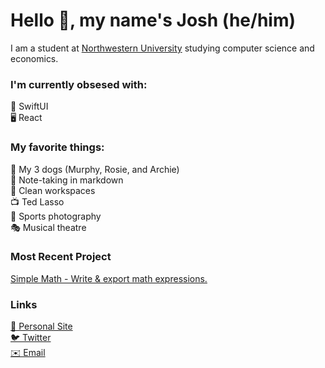 # Hello 👋, my name's Josh (he/him)
I am a student at [Northwestern University](https://www.northwestern.edu) studying computer science and economics.

### I'm currently obsesed with:
📱 SwiftUI  
🖥 React  

### My favorite things:
🦮 My 3 dogs (Murphy, Rosie, and Archie)  
📝 Note-taking in markdown  
🧹 Clean workspaces  
📺 Ted Lasso  
📸 Sports photography  
🎭 Musical theatre  

### Most Recent Project
[Simple Math - Write & export math expressions.](https://equation.hoffmanjoshua.dev)

### Links
[👤 Personal Site](https://hoffmanjoshua.dev)  
[🐦 Twitter](https://twitter.com/joshuadhoffman)  
[✉️ Email](mailto:hoffmanjoshua@u.northwestern.edu)  
